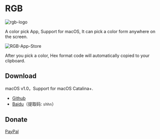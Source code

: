 # RGB
![rgb-logo](https://user-images.githubusercontent.com/1193966/72965935-8cb3d180-3df8-11ea-8551-bf9be0e36a3a.png)

A color pick App, Support for macOS, It can pick a color form anywhere on the screen.

![RGB-App-Store](https://user-images.githubusercontent.com/1193966/72804897-90c2e080-3c8c-11ea-88e7-b124a1be9fe7.png)

After you pick a color, Hex format code will automatically copied to your clipboard.


## Download
macOS v1.0，Support for macOS Catalina+.
* [Github](https://github.com/thunkli/RGB/releases/download/1.0.0/RGB_1.0.dmg)
* [Baidu](https://pan.baidu.com/s/1g4fX-qiUi27xaMZa5093Rw])（提取码: `shhn`）

## Donate
[PayPal](https://www.paypal.me/thunkli)

